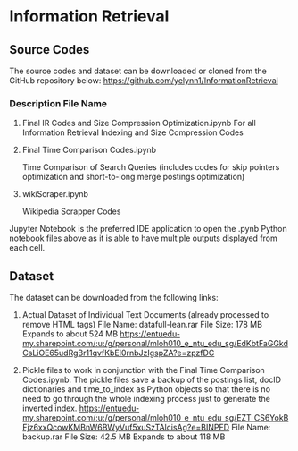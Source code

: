 # Information Retrieval

## Source Codes
The source codes and dataset can be downloaded or cloned from the GitHub repository below:
https://github.com/yelynn1/InformationRetrieval

### Description	File Name
1) Final IR Codes and Size Compression Optimization.ipynb  For all Information Retrieval Indexing and Size Compression Codes

2) Final Time Comparison Codes.ipynb

   Time Comparison of Search Queries (includes codes for skip pointers optimization and short-to-long merge postings optimization)
 
3) wikiScraper.ipynb

   Wikipedia Scrapper Codes

Jupyter Notebook is the preferred IDE application to open the .pynb Python notebook files above as it is able to have multiple outputs displayed from each cell.

## Dataset
The dataset can be downloaded from the following links:
1) Actual Dataset of Individual Text Documents (already processed to remove HTML tags)
   File Name: datafull-lean.rar
   File Size: 178 MB
   Expands to about 524 MB
   https://entuedu-my.sharepoint.com/:u:/g/personal/mloh010_e_ntu_edu_sg/EdKbtFaGGkdCsLiOE65udRgBr11qvfKbEI0rnbJzIgspZA?e=zpzfDC

2) Pickle files to work in conjunction with the Final Time Comparison Codes.ipynb.
   The pickle files save a backup of the postings list, docID dictionaries and time_to_index as Python objects so that there is no need    to go through the whole indexing process just to generate the inverted index.
   https://entuedu-my.sharepoint.com/:u:/g/personal/mloh010_e_ntu_edu_sg/EZT_CS6YokBFjz6xxQcowKMBnW6BWyVuf5xuSzTAlcisAg?e=BINPFD
   File Name: backup.rar 
   File Size: 42.5 MB
   Expands to about 118 MB
